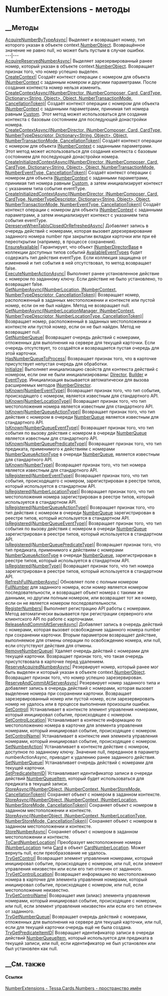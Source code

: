 # NumberExtensions - методы
##  __Методы
[AcquireNumberByTypeAsync](M_Tessa_Cards_Numbers_NumberExtensions_AcquireNumberByTypeAsync.htm)|
Выделяет и возвращает номер, тип которого указан в объекте
context.[NumberObject](P_Tessa_Cards_Numbers_INumberContext_NumberObject.htm).
Возвращённое значение не равно null, но может быть пустым в случае ошибки.  
---|---  
[AcquireReservedNumberAsync](M_Tessa_Cards_Numbers_NumberExtensions_AcquireReservedNumberAsync.htm)|
Выделяет зарезервированный ранее номер, который указан в объекте
context.[NumberObject](P_Tessa_Cards_Numbers_INumberContext_NumberObject.htm).
Возвращает признак того, что номер успешно выделен.  
[CreateContext](M_Tessa_Cards_Numbers_NumberExtensions_CreateContext.htm)|
Создаёт контекст операции с номером для объекта
[INumberContext](T_Tessa_Cards_Numbers_INumberContext.htm) с заданным номером
и другими параметрами. После создания контекста номер нельзя изменить.  
[CreateContextAsync(INumberDirector, INumberComposer, Card, CardType,
Dictionary<String, Object>, Object, NumberTransactionMode,
CancellationToken)](M_Tessa_Cards_Numbers_NumberExtensions_CreateContextAsync.htm)|
Создаёт контекст операции с номером для объекта
[INumberContext](T_Tessa_Cards_Numbers_INumberContext.htm) с заданными
параметрами, принимая тип номера равным
[Custom](F_Tessa_Cards_Numbers_NumberTypes_Custom.htm). Этот метод может
использоваться для создания контекста с базовым состоянием для последующей
донастройки номера.  
[CreateContextAsync(INumberDirector, INumberComposer, Card, CardType,
NumberTypeDescriptor, Dictionary<String, Object>, Object,
NumberTransactionMode,
CancellationToken)](M_Tessa_Cards_Numbers_NumberExtensions_CreateContextAsync_1.htm)|
Создаёт контекст операции с номером для объекта
[INumberContext](T_Tessa_Cards_Numbers_INumberContext.htm) с заданными
параметрами. Этот метод может использоваться для создания контекста с базовым
состоянием для последующей донастройки номера.  
[CreateInitializedContextAsync(INumberDirector, INumberComposer, Card,
CardType, Dictionary<String, Object>, Object, NumberTransactionMode,
NumberEventType,
CancellationToken)](M_Tessa_Cards_Numbers_NumberExtensions_CreateInitializedContextAsync.htm)|
Создаёт контекст операции с номером для объекта
[INumberContext](T_Tessa_Cards_Numbers_INumberContext.htm) с заданными
параметрами, принимая тип номера равным
[Custom](F_Tessa_Cards_Numbers_NumberTypes_Custom.htm), а затем инициализирует
контекст с указанием типа события eventType.  
[CreateInitializedContextAsync(INumberDirector, INumberComposer, Card,
CardType, NumberTypeDescriptor, Dictionary<String, Object>, Object,
NumberTransactionMode, NumberEventType,
CancellationToken)](M_Tessa_Cards_Numbers_NumberExtensions_CreateInitializedContextAsync_1.htm)|
Создаёт контекст операции с номером для объекта
[INumberContext](T_Tessa_Cards_Numbers_INumberContext.htm) с заданными
параметрами, а затем инициализирует контекст с указанием типа события
eventType.  
[DereserveWhenTabIsClosedOrRefreshedAsync](M_Tessa_Cards_Numbers_NumberExtensions_DereserveWhenTabIsClosedOrRefreshedAsync.htm)|
Добавляет запись в очередь действий с номерами, которая вызовет
дерезервирование заданного номера number при закрытии вкладки карточки или при
её переоткрытии (например, в процессе сохранения).  
[EnsureAvailable](M_Tessa_Cards_Numbers_NumberExtensions_EnsureAvailable.htm)|
Гарантирует, что объект
[INumberDirectorBase](T_Tessa_Cards_Numbers_INumberDirectorBase.htm) в
коллекции доступных типов событий
[AvailableEventTypes](P_Tessa_Cards_Numbers_INumberDirectorBase_AvailableEventTypes.htm)
будет содержать тип действия eventType. Если коллекция защищена от изменений и
тип события в ней отсутствовал, то метод возвращает false.  
[ExecuteNumberActionAsync](M_Tessa_Cards_Numbers_NumberExtensions_ExecuteNumberActionAsync.htm)|
Выполняет ранее установленное действие с номером по заданному ключу. Если
действие не было установлено, то возвращает false.  
[GetNumberAsync(INumberLocation, INumberContext, NumberTypeDescriptor,
CancellationToken)](M_Tessa_Cards_Numbers_NumberExtensions_GetNumberAsync.htm)|
Возвращает номер, расположенный в заданных местоположении и контексте или
пустой номер, если он не был найден. Метод не возвращает null.  
[GetNumberAsync(INumberLocationManager, INumberContext, NumberTypeDescriptor,
NumberLocationType,
CancellationToken)](M_Tessa_Cards_Numbers_NumberExtensions_GetNumberAsync_1.htm)|
Возвращает номер, расположенный в заданных местоположении и контексте или
пустой номер, если он не был найден. Метод не возвращает null.  
[GetNumberQueue](M_Tessa_Cards_Numbers_NumberExtensions_GetNumberQueue.htm)|
Возвращает очередь действий с номерами, отложенных для выполнения на сервере
для текущей карточки. Если очередь отсутствует, то создаётся и возвращается
пустая очередь для этой карточки.  
[HasNumberQueueToProcess](M_Tessa_Cards_Numbers_NumberExtensions_HasNumberQueueToProcess.htm)|
Возвращает признак того, что в карточке присутствует непустая очередь для
обработки.  
[Initialize](M_Tessa_Cards_Numbers_NumberExtensions_Initialize.htm)|
Выполняет инициализацию свойств для контекста действий с номером, если они не
были инициализированы:
[Director](P_Tessa_Cards_Numbers_INumberContext_Director.htm),
[Builder](P_Tessa_Cards_Numbers_INumberContext_Builder.htm) и
[EventType](P_Tessa_Cards_Numbers_INumberContext_EventType.htm). Инициализация
вызывается автоматически для вызова расширяемых методов
[INumberDirector](T_Tessa_Cards_Numbers_INumberDirector.htm).  
[IsKnown(NumberEventType)](M_Tessa_Cards_Numbers_NumberExtensions_IsKnown.htm)|
Возвращает признак того, что тип события, происходящего с номером, является
известным для стандартного API.  
[IsKnown(NumberLocationType)](M_Tessa_Cards_Numbers_NumberExtensions_IsKnown_1.htm)|
Возвращает признак того, что тип местоположения номера является известным для
стандартного API.  
[IsKnown(NumberQueueActionType)](M_Tessa_Cards_Numbers_NumberExtensions_IsKnown_2.htm)|
Возвращает признак того, что тип действия с номером в очереди
[NumberQueue](T_Tessa_Cards_Numbers_NumberQueue.htm) является известным для
стандартного API.  
[IsKnown(NumberQueueEventType)](M_Tessa_Cards_Numbers_NumberExtensions_IsKnown_3.htm)|
Возвращает признак того, что тип события по вызову действия с номером в
очереди [NumberQueue](T_Tessa_Cards_Numbers_NumberQueue.htm) является
известным для стандартного API.  
[IsKnown(NumberQueuePredicateType)](M_Tessa_Cards_Numbers_NumberExtensions_IsKnown_4.htm)|
Возвращает признак того, что тип предиката, применимого к действиям с номерами
[NumberQueueActionType](T_Tessa_Cards_Numbers_NumberQueueActionType.htm) в
очереди [NumberQueue](T_Tessa_Cards_Numbers_NumberQueue.htm), является
известным для стандартного API.  
[IsKnown(NumberType)](M_Tessa_Cards_Numbers_NumberExtensions_IsKnown_5.htm)|
Возвращает признак того, что тип номера является известным для стандартного
API.  
[IsRegistered(NumberEventType)](M_Tessa_Cards_Numbers_NumberExtensions_IsRegistered.htm)|
Возвращает признак того, что тип события, происходящего с номером,
зарегистрирован в реестре типов, который используется в стандартном API.  
[IsRegistered(NumberLocationType)](M_Tessa_Cards_Numbers_NumberExtensions_IsRegistered_1.htm)|
Возвращает признак того, что тип местоположения номера зарегистрирован в
реестре типов, который используется в стандартном API.  
[IsRegistered(NumberQueueActionType)](M_Tessa_Cards_Numbers_NumberExtensions_IsRegistered_2.htm)|
Возвращает признак того, что тип действия с номером в очереди
[NumberQueue](T_Tessa_Cards_Numbers_NumberQueue.htm) зарегистрирован в реестре
типов, который используется в стандартном API.  
[IsRegistered(NumberQueueEventType)](M_Tessa_Cards_Numbers_NumberExtensions_IsRegistered_3.htm)|
Возвращает признак того, что тип события по вызову действия с номером в
очереди [NumberQueue](T_Tessa_Cards_Numbers_NumberQueue.htm) зарегистрирован в
реестре типов, который используется в стандартном API.  
[IsRegistered(NumberQueuePredicateType)](M_Tessa_Cards_Numbers_NumberExtensions_IsRegistered_4.htm)|
Возвращает признак того, что тип предиката, применимого к действиям с номерами
[NumberQueueActionType](T_Tessa_Cards_Numbers_NumberQueueActionType.htm) в
очереди [NumberQueue](T_Tessa_Cards_Numbers_NumberQueue.htm), зарегистрирован
в реестре типов, который используется в стандартном API.  
[IsRegistered(NumberType)](M_Tessa_Cards_Numbers_NumberExtensions_IsRegistered_5.htm)|
Возвращает признак того, что тип номера зарегистрирован в реестре типов,
который используется в стандартном API.  
[RefreshFullNumberAsync](M_Tessa_Cards_Numbers_NumberExtensions_RefreshFullNumberAsync.htm)|
Обновляет поле с полным номером
[FullNumber](P_Tessa_Cards_Numbers_INumberObject_FullNumber.htm) для заданного
номера, если номер является номером последовательности, и возвращает объект
номера с такими же данными, но другим полным номером, или возвращает тот же
номер, если он не является номером последовательности.  
[RegisterNumbers](M_Tessa_Cards_Numbers_NumberExtensions_RegisterNumbers.htm)|
Выполняет регистрацию API работы с номерами. Метод автоматически вызывается
при регистрации серверного или клиентского API по работе с карточками.  
[ReleaseAndCommitAtServerAsync](M_Tessa_Cards_Numbers_NumberExtensions_ReleaseAndCommitAtServerAsync.htm)|
Добавляет запись в очередь действий с номерами, которая вызовет освобождение
заданного номера number при сохранении карточки. Вторым параметром возвращает
действие, выполняемое для отмены операции по освобождению номера, или null,
если отсутствуют действия для отмены.  
[RemoveNumberQueue](M_Tessa_Cards_Numbers_NumberExtensions_RemoveNumberQueue.htm)|
Удаляет очередь действий с номерами для текущей карточки. Возвращает признак
того, что такая очередь присутствовала в карточке перед удалением.  
[ReserveAcquiredNumberAsync](M_Tessa_Cards_Numbers_NumberExtensions_ReserveAcquiredNumberAsync.htm)|
Резервирует номер, который ранее мог быть выделен и который указан в объекте
context.[NumberObject](P_Tessa_Cards_Numbers_INumberContext_NumberObject.htm).
Возвращает признак того, что номер успешно зарезервирован.  
[ReserveAndCommitAtServerAsync](M_Tessa_Cards_Numbers_NumberExtensions_ReserveAndCommitAtServerAsync.htm)|
Резервирует номер заданного типа и добавляет запись в очередь действий с
номерами, которая вызовет выделение номера при сохранении карточки. Возвращает
зарезервированный номер или пустой номер, если зарезервировать номер не
удалось или в процессе выполнения произошли ошибки.  
[SetControl](M_Tessa_Cards_Numbers_NumberExtensions_SetControl.htm)|
Устанавливает в контексте элемент управления номерами, который инициировал
событие, происходящее с номером.  
[SetControlLocation](M_Tessa_Cards_Numbers_NumberExtensions_SetControlLocation.htm)|
Устанавливает в контексте информацию по местоположению номера в карточке для
элемента управления номерами, который инициировал событие, происходящее с
номером.  
[SetControlName](M_Tessa_Cards_Numbers_NumberExtensions_SetControlName.htm)|
Устанавливает в контексте имя элемента управления номерами, который
инициировал событие, происходящее с номером.  
[SetNumberAction](M_Tessa_Cards_Numbers_NumberExtensions_SetNumberAction.htm)|
Устанавливает в контексте действие с номером, доступное по заданному ключу.
Значение null, переданное в параметр numberActionAsync, приводит к удалению
ранее заданного действия.  
[SetNumberQueue](M_Tessa_Cards_Numbers_NumberExtensions_SetNumberQueue.htm)|
Устанавливает очередь действий с номерами для текущей карточки.  
[SetPredicateItemID](M_Tessa_Cards_Numbers_NumberExtensions_SetPredicateItemID.htm)|
Устанавливает идентификатор записи в очереди действий
[NumberQueueItem](T_Tessa_Cards_Numbers_NumberQueueItem.htm), который будет
использоваться для предиката в текущей записи.  
[StoreAsync(INumberObject, INumberContext, NumberStoreMode,
CancellationToken)](M_Tessa_Cards_Numbers_NumberExtensions_StoreAsync_2.htm)|
Сохраняет объект с номером в заданном контексте.  
[StoreAsync(INumberObject, INumberContext, INumberLocation, NumberStoreMode,
CancellationToken)](M_Tessa_Cards_Numbers_NumberExtensions_StoreAsync.htm)|
Сохраняет объект с номером в заданном местоположении и контексте.  
[StoreAsync(INumberObject, INumberContext, NumberLocationType,
NumberStoreMode,
CancellationToken)](M_Tessa_Cards_Numbers_NumberExtensions_StoreAsync_1.htm)|
Сохраняет объект с номером в заданном местоположении и контексте.  
[StoreNumberAsync](M_Tessa_Cards_Numbers_NumberExtensions_StoreNumberAsync.htm)|
Сохраняет объект с номером в заданном местоположении и контексте.  
[ToCardNumberLocation](M_Tessa_Cards_Numbers_NumberExtensions_ToCardNumberLocation.htm)|
Преобразует местоположение номера
[INumberLocation](T_Tessa_Cards_Numbers_INumberLocation.htm) типа
[Card](F_Tessa_Cards_Numbers_NumberLocationTypes_Card.htm) в объект
[CardNumberLocation](T_Tessa_Cards_Numbers_CardNumberLocation.htm). Может
вернуть null, если преобразование не удалось.  
[TryGetControl<T>](M_Tessa_Cards_Numbers_NumberExtensions_TryGetControl__1.htm)|
Возвращает элемент управления номерами, который инициировал событие,
происходящее с номером, или null, если элемент управления неизвестен или если
его тип отличен от заданного.  
[TryGetControlLocation](M_Tessa_Cards_Numbers_NumberExtensions_TryGetControlLocation.htm)|
Возвращает информацию по местоположению номера в карточке для элемента
управления номерами, который инициировал событие, происходящее с номером, или
null, если местоположение неизвестно.  
[TryGetControlName](M_Tessa_Cards_Numbers_NumberExtensions_TryGetControlName.htm)|
Возвращает имя (алиас) элемента управления номерами, который инициировал
событие, происходящее с номером, или null, если элемент управления неизвестен
или если его тип отличен от заданного.  
[TryGetNumberQueue](M_Tessa_Cards_Numbers_NumberExtensions_TryGetNumberQueue.htm)|
Возвращает очередь действий с номерами, отложенных для выполнения на сервере
для текущей карточки, или null, если для текущей карточки очередь ещё не была
создана.  
[TryGetPredicateItemID](M_Tessa_Cards_Numbers_NumberExtensions_TryGetPredicateItemID.htm)|
Возвращает идентификатор записи в очереди действий
[NumberQueueItem](T_Tessa_Cards_Numbers_NumberQueueItem.htm), который
используется для предиката в текущей записи, или null, если идентификатор не
был установлен или был установлен как null.  
## __См. также
#### Ссылки
[NumberExtensions - ](T_Tessa_Cards_Numbers_NumberExtensions.htm)
[Tessa.Cards.Numbers - пространство имён](N_Tessa_Cards_Numbers.htm)
